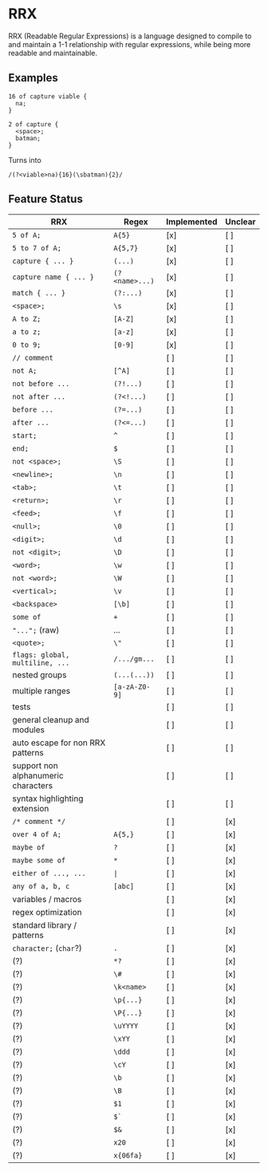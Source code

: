 # RRX

RRX (Readable Regular Expressions) is a language designed to compile to and maintain a 1-1 relationship with regular expressions, while being more readable and maintainable. 

## Examples

```
16 of capture viable {
  na;
}

2 of capture {
  <space>;
  batman;
}
```

Turns into

```
/(?<viable>na){16}(\sbatman){2}/
```

## Feature Status

| RRX                                 | Regex                 | Implemented | Unclear      |
| ----------------------------------- | --------------------- | ----------- | ------------ |
| `5 of A;`                           | `A{5}`                | [x]         | [ ]          |
| `5 to 7 of A;`                      | `A{5,7}`              | [x]         | [ ]          |
| `capture { ... }`                   | `(...)`               | [x]         | [ ]          |
| `capture name { ... }`              | `(?<name>...)`        | [x]         | [ ]          |
| `match { ... }`                     | `(?:...)`             | [x]         | [ ]          |
| `<space>;`                          | `\s`                  | [x]         | [ ]          |
| `A to Z;`                           | `[A-Z]`               | [x]         | [ ]          |
| `a to z;`                           | `[a-z]`               | [x]         | [ ]          |
| `0 to 9;`                           | `[0-9]`               | [x]         | [ ]          |
| `// comment`                        |                       | [ ]         | [ ]          |
| `not A;`                            | `[^A]`                | [ ]         | [ ]          |
| `not before ...`                    | `(?!...)`             | [ ]         | [ ]          |
| `not after ...`                     | `(?<!...)`            | [ ]         | [ ]          |
| `before ...`                        | `(?=...)`             | [ ]         | [ ]          |
| `after ...`                         | `(?<=...)`            | [ ]         | [ ]          |
| `start;`                            | `^`                   | [ ]         | [ ]          |
| `end;`                              | `$`                   | [ ]         | [ ]          |
| `not <space>;`                      | `\S`                  | [ ]         | [ ]          |
| `<newline>;`                        | `\n`                  | [ ]         | [ ]          |
| `<tab>;`                            | `\t`                  | [ ]         | [ ]          |
| `<return>;`                         | `\r`                  | [ ]         | [ ]          |
| `<feed>;`                           | `\f`                  | [ ]         | [ ]          |
| `<null>;`                           | `\0`                  | [ ]         | [ ]          |
| `<digit>;`                          | `\d`                  | [ ]         | [ ]          |
| `not <digit>;`                      | `\D`                  | [ ]         | [ ]          |
| `<word>;`                           | `\w`                  | [ ]         | [ ]          |
| `not <word>;`                       | `\W`                  | [ ]         | [ ]          |
| `<vertical>;`                       | `\v`                  | [ ]         | [ ]          |
| `<backspace>`                       | `[\b]`                | [ ]         | [ ]          |
| `some of`                           | `+`                   | [ ]         | [ ]          |
| `"...";` (raw)                      | ...                   | [ ]         | [ ]          |
| `<quote>;`                          | `\"`                  | [ ]         | [ ]          |
| `flags: global, multiline, ...`     | `/.../gm...`          | [ ]         | [ ]          |
| nested groups                       | `(...(...))`          | [ ]         | [ ]          |
| multiple ranges                     | `[a-zA-Z0-9]`         | [ ]         | [ ]          |
| tests                               |                       | [ ]         | [ ]          |
| general cleanup and modules         |                       | [ ]         | [ ]          |
| auto escape for non RRX patterns    |                       | [ ]         | [ ]          |
| support non alphanumeric characters |                       | [ ]         | [ ]          |
| syntax highlighting extension       |                       | [ ]         | [ ]          |
| `/* comment */`                     |                       | [ ]         | [x]          |
| `over 4 of A;`                      | `A{5,}`               | [ ]         | [x]          |
| `maybe of`                          | `?`                   | [ ]         | [x]          |
| `maybe some of`                     | `*`                   | [ ]         | [x]          |
| `either of ..., ...`                | `\|`                  | [ ]         | [x]          |
| `any of a, b, c`                    | `[abc]`               | [ ]         | [x]          |
| variables / macros                  |                       | [ ]         | [x]          |
| regex optimization                  |                       | [ ]         | [x]          |
| standard library / patterns         |                       | [ ]         | [x]          |
| `character;` (`char`?)              | `.`                   | [ ]         | [x]          |
| (?)                                 | `*?`                  | [ ]         | [x]          |
| (?)                                 | `\#`                  | [ ]         | [x]          |
| (?)                                 | `\k<name>`            | [ ]         | [x]          |
| (?)                                 | `\p{...}`             | [ ]         | [x]          |
| (?)                                 | `\P{...}`             | [ ]         | [x]          |
| (?)                                 | `\uYYYY`              | [ ]         | [x]          |
| (?)                                 | `\xYY`                | [ ]         | [x]          |
| (?)                                 | `\ddd`                | [ ]         | [x]          |
| (?)                                 | `\cY`                 | [ ]         | [x]          |
| (?)                                 | `\b`                  | [ ]         | [x]          |
| (?)                                 | `\B`                  | [ ]         | [x]          |
| (?)                                 | `$1`                  | [ ]         | [x]          |
| (?)                                 | <code>$`</code>       | [ ]         | [x]          |
| (?)                                 | `$&`                  | [ ]         | [x]          |
| (?)                                 | `x20`                 | [ ]         | [x]          |
| (?)                                 | `x{06fa}`             | [ ]         | [x]          |
               

  